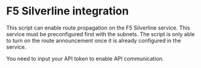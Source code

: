 # F5 Silverline integration

This script can enable route propagation on the F5 Silverline service. This service must be preconfigured first with the subnets. The script is only able to turn on the route announcement once it is already configured in the service.

You need to input your API token to enable API communication.
